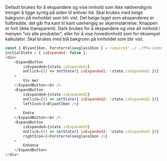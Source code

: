 Default brukes for å ekspandere og vise innhold som ikke nødvendigvis trenger å ligge synlig på siden til enhver tid.
Skal brukes med beige bakgrunn på innholdet som blir vist. Det beige laget som ekspanderes er fullbredde, det går fra
kant til kant uavhengig av skjermstørrelse. Knappen er hvit (ikke transparent). Dark brukes for å ekspandere og vise
alt innhold i menyen “vis alle produkter”, eller for å vise hovedinnhold som for eksempel kalkulator. Skal brukes med
blå bakgrunn på innholdet som blir vist.


```js
const { BlyantIkon, ForstorrelsesglassIkon } = require('../../ffe-icons-react');
initialState = { isExpanded: false };
<div>
    <ExpandButton
        isExpanded={state.isExpanded1}
        onClick={() => setState({ isExpanded1: !state.isExpanded1 })}
    >
        Vis mer
    </ExpandButton><br />
    <ExpandButton
        isExpanded={state.isExpanded2}
        onClick={() => setState({ isExpanded2: !state.isExpanded2 })}
        leftIcon={<BlyantIkon />}
    >
        Endre
    </ExpandButton><br />
    <ExpandButton
        isExpanded={state.isExpanded3}
        onClick={() => setState({ isExpanded3: !state.isExpanded3 })}
        rightIcon={<ForstorrelsesglassIkon />}
    >
        Enhance
    </ExpandButton>
</div>
```

